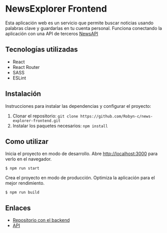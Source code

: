 # NewsExplorer Frontend

Esta aplicación web es un servicio que permite buscar noticias usando palabras clave y guardarlas en tu cuenta personal.
Funciona conectando la aplicación con una API de terceros [NewsAPI](https://newsapi.org/)

## Tecnologías utilizadas
* React
* React Router
* SASS
* ESLint
  
## Instalación
Instrucciones para instalar las dependencias y configurar el proyecto:
1. Clonar el repositorio: ```git clone https://github.com/Robyn-c/news-explorer-frontend.git```
2. Instalar los paquetes necesarios: ```npm install```

## Como utilizar
Inicia el proyecto en modo de desarrollo. Abre [http://localhost:3000](http://localhost:3000) para verlo en el navegador.
 ```
$ npm run start
  ```
Crea el proyecto en modo de producción. Optimiza la aplicación para el mejor rendimiento.
 ```
$ npm run build
 ```


## Enlaces 
* [Repositorio con el backend](https://github.com/Robyn-c/news-explorer-backend)
* [API](https://news-explorer-production.up.railway.app)
